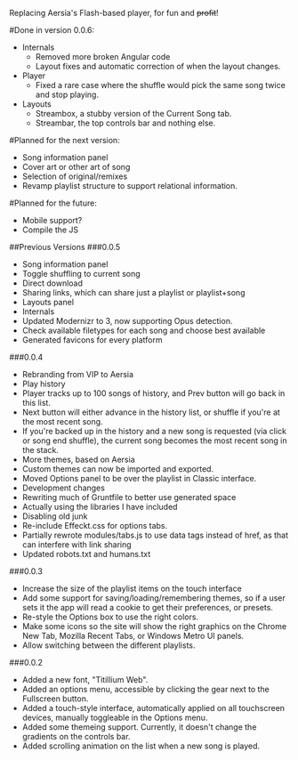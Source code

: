 Replacing Aersia's Flash-based player, for fun and ~~profit~~!

#Done in version 0.0.6:
* Internals
    * Removed more broken Angular code
    * Layout fixes and automatic correction of when the layout changes.
* Player
    * Fixed a rare case where the shuffle would pick the same song twice and stop playing.
* Layouts
    * Streambox, a stubby version of the Current Song tab.
    * Streambar, the top controls bar and nothing else.


#Planned for the next version:
* Song information panel
 * Cover art or other art of song
 * Selection of original/remixes
* Revamp playlist structure to support relational information.

#Planned for the future:
* Mobile support?
* Compile the JS

##Previous Versions
###0.0.5
* Song information panel
 * Toggle shuffling to current song
 * Direct download
 * Sharing links, which can share just a playlist or playlist+song
* Layouts panel
* Internals
 * Updated Modernizr to 3, now supporting Opus detection.
 * Check available filetypes for each song and choose best available
 * Generated favicons for every platform

###0.0.4
* Rebranding from VIP to Aersia
* Play history
 * Player tracks up to 100 songs of history, and Prev button will go back in this list.
 * Next button will either advance in the history list, or shuffle if you're at the most recent song.
 * If you're backed up in the history and a new song is requested (via click or song end shuffle), the current song becomes the most recent song in the stack.
* More themes, based on Aersia
* Custom themes can now be imported and exported.
* Moved Options panel to be over the playlist in Classic interface.
* Development changes
 * Rewriting much of Gruntfile to better use generated space
 * Actually using the libraries I have included
 * Disabling old junk
* Re-include Effeckt.css for options tabs.
 * Partially rewrote modules/tabs.js to use data tags instead of href, as that can interfere with link sharing
* Updated robots.txt and humans.txt

###0.0.3
* Increase the size of the playlist items on the touch interface
* Add some support for saving/loading/remembering themes, so if a user sets it the app will read a cookie to get their preferences, or presets.
* Re-style the Options box to use the right colors.
* Make some icons so the site will show the right graphics on the Chrome New Tab, Mozilla Recent Tabs, or Windows Metro UI panels.
* Allow switching between the different playlists.

###0.0.2
* Added a new font, "Titillium Web".
* Added an options menu, accessible by clicking the gear next to the Fullscreen button.
* Added a touch-style interface, automatically applied on all touchscreen devices, manually toggleable in the Options menu.
* Added some themeing support. Currently, it doesn't change the gradients on the controls bar.
* Added scrolling animation on the list when a new song is played.
